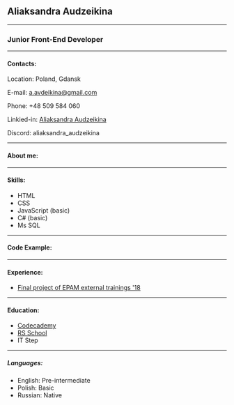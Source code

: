 ## Aliaksandra Audzeikina

******

### Junior Front-End Developer

*****

#### Contacts:

Location: Poland, Gdansk

E-mail: a.avdeikina@gmail.com

Phone: +48 509 584 060

Linkied-in: [Aliaksandra Audzeikina](www.linkedin.com/in/aliaksandra-audzeikina-b0b113153)

Discord: aliaksandra_audzeikina

*****

#### About me:


*****

#### Skills:
   - HTML
   - CSS
   - JavaScript (basic)
   - C# (basic)
   - Ms SQL

*****

#### Code Example:


*****

#### Experience:
   - [Final project of EPAM external trainings '18](https://github.com/aliaksandra-audzeikina/Project.git)

*****

#### Education:
   - [Codecademy](https://www.codecademy.com)
   - [RS School](https://rs.school/courses/javascript-ru)
   - IT Step

*****

##### Languages:
   - English: Pre-intermediate
   - Polish: Basic
   - Russian: Native
